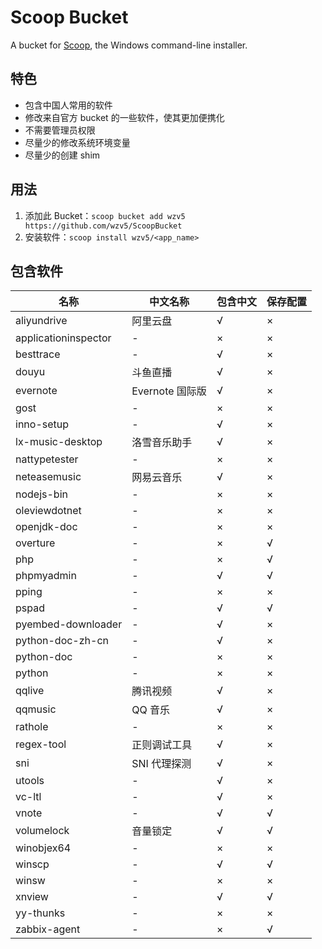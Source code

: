 # Scoop Bucket

A bucket for [Scoop](https://scoop.sh), the Windows command-line installer.

## 特色

* 包含中国人常用的软件
* 修改来自官方 bucket 的一些软件，使其更加便携化
* 不需要管理员权限
* 尽量少的修改系统环境变量
* 尽量少的创建 shim

## 用法

1. 添加此 Bucket：`scoop bucket add wzv5 https://github.com/wzv5/ScoopBucket`
2. 安装软件：`scoop install wzv5/<app_name>`

## 包含软件

| 名称                 | 中文名称        | 包含中文 | 保存配置 |
| -------------------- | --------------- | -------- | -------- |
| aliyundrive          | 阿里云盘        | √        | ×        |
| applicationinspector | -               | ×        | ×        |
| besttrace            | -               | √        | ×        |
| douyu                | 斗鱼直播        | √        | ×        |
| evernote             | Evernote 国际版 | √        | ×        |
| gost                 | -               | ×        | ×        |
| inno-setup           | -               | √        | ×        |
| lx-music-desktop     | 洛雪音乐助手    | √        | ×        |
| nattypetester        | -               | ×        | ×        |
| neteasemusic         | 网易云音乐      | √        | ×        |
| nodejs-bin           | -               | ×        | ×        |
| oleviewdotnet        | -               | ×        | ×        |
| openjdk-doc          | -               | ×        | ×        |
| overture             | -               | ×        | √        |
| php                  | -               | ×        | √        |
| phpmyadmin           | -               | √        | √        |
| pping                | -               | ×        | ×        |
| pspad                | -               | √        | √        |
| pyembed-downloader   | -               | √        | ×        |
| python-doc-zh-cn     | -               | √        | ×        |
| python-doc           | -               | ×        | ×        |
| python               | -               | ×        | ×        |
| qqlive               | 腾讯视频        | √        | ×        |
| qqmusic              | QQ 音乐         | √        | ×        |
| rathole              | -               | ×        | ×        |
| regex-tool           | 正则调试工具    | √        | ×        |
| sni                  | SNI 代理探测    | √        | ×        |
| utools               | -               | √        | ×        |
| vc-ltl               | -               | √        | ×        |
| vnote                | -               | √        | √        |
| volumelock           | 音量锁定        | √        | √        |
| winobjex64           | -               | ×        | ×        |
| winscp               | -               | √        | √        |
| winsw                | -               | ×        | ×        |
| xnview               | -               | √        | √        |
| yy-thunks            | -               | ×        | ×        |
| zabbix-agent         | -               | ×        | √        |
